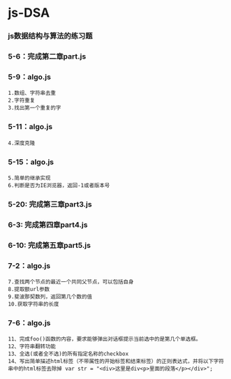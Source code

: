 ﻿# js-DSA

### js数据结构与算法的练习题

### 5-6：完成第二章part.js
### 5-9：algo.js
    1.数组、字符串去重
    2.字符重复
    3.找出第一个重复的字
### 5-11：algo.js 
    4.深度克隆
### 5-15：algo.js
    5.简单的继承实现
    6.判断是否为IE浏览器，返回-1或者版本号
### 5-20: 完成第三章part3.js
### 6-3: 完成第四章part4.js
### 6-10: 完成第五章part5.js
### 7-2：algo.js
    7.查找两个节点的最近一个共同父节点，可以包括自身    
    8.提取额url参数     
    9.斐波那契数列，返回第几个数的值     
    10.获取字符串的长度       
### 7-6：algo.js
    11、完成foo()函数的内容，要求能够弹出对话框提示当前选中的是第几个单选框。 
    12、字符串翻转功能     
    13、全选(或者全不选)的所有指定名称的checkbox
    14、写出简单描述html标签（不带属性的开始标签和结束标签）的正则表达式，并将以下字符串中的html标签去除掉 var str = "<div>这里是div<p>里面的段落</p></div>";      
